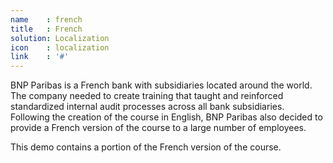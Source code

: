 ```yaml
---
name    : french
title   : French
solution: Localization
icon    : localization
link    : '#'
---
```

BNP Paribas is a French bank with subsidiaries located around the world. The company needed to create training that taught and reinforced standardized internal audit processes across all bank subsidiaries. Following the creation of the course in English, BNP Paribas also decided to provide a French version of the course to a large number of employees.

This demo contains a portion of the French version of the course.
